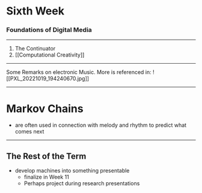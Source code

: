 # Sixth Week
### Foundations of Digital Media
---
1. The Continuator
2. [[Computational Creativity]]
---
Some Remarks on electronic Music. More is referenced in: ![[PXL_20221019_194240670.jpg]]

---
# Markov Chains
- are often used in connection with melody and rhythm to predict what comes next
---
## The Rest of the Term
- develop machines into something presentable
	- finalize in Week 11
	- Perhaps project during research presentations
